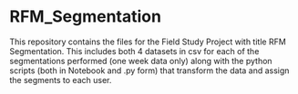 # RFM_Segmentation
This repository contains the files for the Field Study Project with title RFM Segmentation.
This includes both 4 datasets in csv for each of the segmentations performed (one week data only) along with the python scripts (both in Notebook and .py form) that transform the data and assign the segments to each user.
